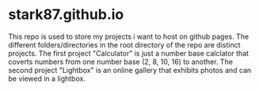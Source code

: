# stark87.github.io
This repo is used to store my projects i want to host on github pages.
The different folders/directories in the root directory of the repo are distinct projects.
The first project "Calculator" is just a number base calclator that coverts numbers from one number base (2, 8, 10, 16) to another.
The second project "Lightbox" is an online gallery that exhibits photos and can be viewed in a lightbox.
